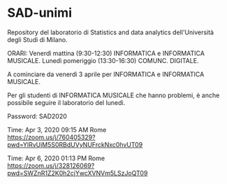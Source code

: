 # SAD-unimi

Repository del laboratorio di Statistics and data analytics dell'Università degli Studi di Milano.

ORARI:
Venerdì mattina (9:30-12:30) INFORMATICA e INFORMATICA MUSICALE.
Lunedì pomeriggio (13:30-16:30) COMUNC. DIGITALE.

A cominciare da venerdì 3 aprile per INFORMATICA e INFORMATICA MUSICALE.

Per gli studenti di INFORMATICA MUSICALE che hanno problemi, è anche possibile seguire il laboratorio del lunedì. 

Password: SAD2020

Time: Apr 3, 2020 09:15 AM Rome  
https://zoom.us/j/760405329?pwd=YlRvUjM5S0RBdUVyNUFrckNxc0hvUT09  

Time: Apr 6, 2020 01:13 PM Rome  
https://zoom.us/j/328126069?pwd=SWZnR1Z2K0h2cjYwcXVNVm5LSzJoQT09  

